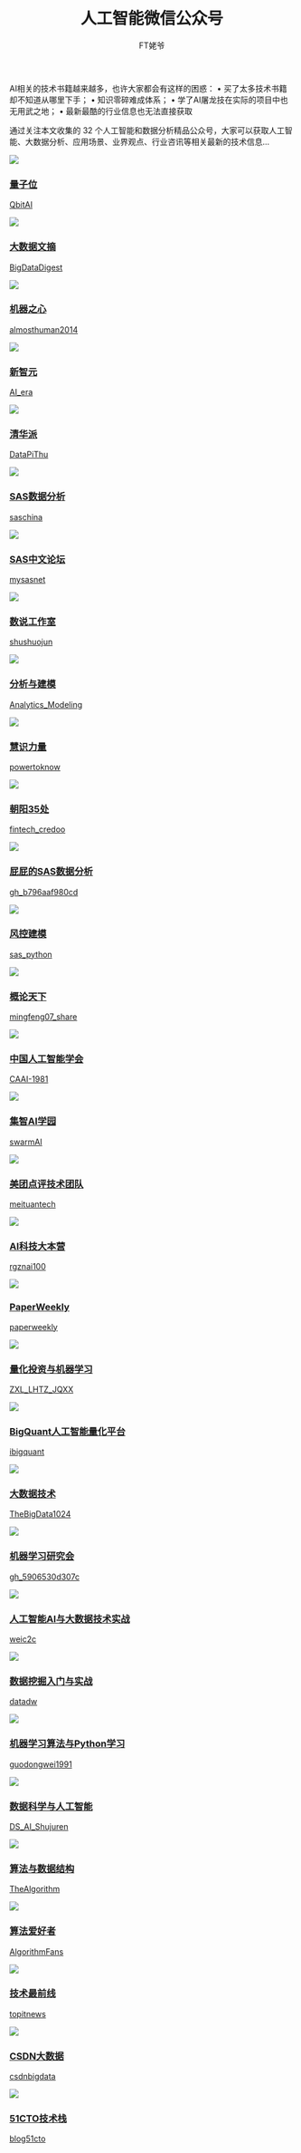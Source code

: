 ﻿---
layout: post
title: 人工智能微信公众号
author: FT姥爷
tags: [人工智能, 微信公众号]
comments: true
excerpt: 
category:
- 资讯
---

AI相关的技术书籍越来越多，也许大家都会有这样的困惑：
• 买了太多技术书籍却不知道从哪里下手；
• 知识零碎难成体系；
• 学了AI屠龙技在实际的项目中也无用武之地；
• 最新最酷的行业信息也无法直接获取

通过关注本文收集的 32 个人工智能和数据分析精品公众号，大家可以获取人工智能、大数据分析、应用场景、业界观点、行业咨讯等相关最新的技术信息...

<!--more-->
<div class="row">
<div class="col-sm-6 col-md-3"><div class="thumbnail"><a href="#" class="thumbnail"> <img src="https://open.weixin.qq.com/qr/code?username=QbitAI"><div class="caption"> <h3>量子位</h3><p>QbitAI</p></div></div></div> 

<div class="col-sm-6 col-md-3"><div class="thumbnail"><a href="#" class="thumbnail"> <img src="https://open.weixin.qq.com/qr/code?username=BigDataDigest"><div class="caption"> <h3>大数据文摘</h3><p>BigDataDigest</p></div></div></div>
 
<div class="col-sm-6 col-md-3"><div class="thumbnail"><a href="#" class="thumbnail"> <img src="https://open.weixin.qq.com/qr/code?username=almosthuman2014"><div class="caption"> <h3>机器之心</h3><p>almosthuman2014</p></div></div></div>
 
<div class="col-sm-6 col-md-3"><div class="thumbnail"><a href="#" class="thumbnail"> <img src="https://open.weixin.qq.com/qr/code?username=AI_era"><div class="caption"> <h3>新智元</h3><p>AI_era</p></div></div></div>

<div class="col-sm-6 col-md-3"><div class="thumbnail"><a href="#" class="thumbnail"> <img src="https://open.weixin.qq.com/qr/code?username=DataPiThu"><div class="caption"> <h3>清华派</h3><p>DataPiThu</p></div></div></div>


<div class="col-sm-6 col-md-3"><div class="thumbnail"><a href="#" class="thumbnail"> <img src="https://open.weixin.qq.com/qr/code?username=saschina"><div class="caption"> <h3>SAS数据分析</h3><p>saschina</p></div></div></div>


<div class="col-sm-6 col-md-3"><div class="thumbnail"><a href="#" class="thumbnail"> <img src="https://open.weixin.qq.com/qr/code?username=mysasnet"><div class="caption"> <h3>SAS中文论坛</h3><p>mysasnet</p></div></div></div>


<div class="col-sm-6 col-md-3"><div class="thumbnail"><a href="#" class="thumbnail"> <img src="https://open.weixin.qq.com/qr/code?username=shushuojun"><div class="caption"> <h3>数说工作室</h3><p>shushuojun</p></div></div></div>

<div class="col-sm-6 col-md-3"><div class="thumbnail"><a href="#" class="thumbnail"> <img src="https://open.weixin.qq.com/qr/code?username=Analytics_Modeling"><div class="caption"> <h3>分析与建模</h3><p>Analytics_Modeling</p></div></div></div>

<div class="col-sm-6 col-md-3"><div class="thumbnail"><a href="#" class="thumbnail"> <img src="https://open.weixin.qq.com/qr/code?username=powertoknow"><div class="caption"> <h3>慧识力量</h3><p>powertoknow</p></div></div></div>

<div class="col-sm-6 col-md-3"><div class="thumbnail"><a href="#" class="thumbnail"> <img src="https://open.weixin.qq.com/qr/code?username=fintech_credoo"><div class="caption"> <h3>朝阳35处</h3><p>fintech_credoo</p></div></div></div>

<div class="col-sm-6 col-md-3"><div class="thumbnail"><a href="#" class="thumbnail"> <img src="https://open.weixin.qq.com/qr/code?username=gh_b796aaf980cd"><div class="caption"> <h3>屁屁的SAS数据分析</h3><p>gh_b796aaf980cd</p></div></div></div>

<div class="col-sm-6 col-md-3"><div class="thumbnail"><a href="#" class="thumbnail"> <img src="https://open.weixin.qq.com/qr/code?username=sas_python"><div class="caption"> <h3>风控建模</h3><p>sas_python</p></div></div></div>

<div class="col-sm-6 col-md-3"><div class="thumbnail"><a href="#" class="thumbnail"> <img src="https://open.weixin.qq.com/qr/code?username=mingfeng07_share"><div class="caption"> <h3>概论天下</h3><p>mingfeng07_share</p></div></div></div>

<div class="col-sm-6 col-md-3"><div class="thumbnail"><a href="#" class="thumbnail"> <img src="https://open.weixin.qq.com/qr/code?username=CAAI-1981"><div class="caption"> <h3>中国人工智能学会</h3><p>CAAI-1981</p></div></div></div>

<div class="col-sm-6 col-md-3"><div class="thumbnail"><a href="#" class="thumbnail"> <img src="https://open.weixin.qq.com/qr/code?username=swarmAI"><div class="caption"> <h3>集智AI学园</h3><p>swarmAI</p></div></div></div>

<div class="col-sm-6 col-md-3"><div class="thumbnail"><a href="#" class="thumbnail"> <img src="https://open.weixin.qq.com/qr/code?username=meituantech"><div class="caption"> <h3>美团点评技术团队</h3><p>meituantech</p></div></div></div>

<div class="col-sm-6 col-md-3"><div class="thumbnail"><a href="#" class="thumbnail"> <img src="https://open.weixin.qq.com/qr/code?username=rgznai100"><div class="caption"> <h3>AI科技大本营 </h3><p>rgznai100</p></div></div></div>

<div class="col-sm-6 col-md-3"><div class="thumbnail"><a href="#" class="thumbnail"> <img src="https://open.weixin.qq.com/qr/code?username=paperweekly"><div class="caption"> <h3>PaperWeekly</h3><p>paperweekly</p></div></div></div>

<div class="col-sm-6 col-md-3"><div class="thumbnail"><a href="#" class="thumbnail"> <img src="https://open.weixin.qq.com/qr/code?username=ZXL_LHTZ_JQXX"><div class="caption"> <h3>量化投资与机器学习</h3><p>ZXL_LHTZ_JQXX</p></div></div></div>

<div class="col-sm-6 col-md-3"><div class="thumbnail"><a href="#" class="thumbnail"> <img src="https://open.weixin.qq.com/qr/code?username=ibigquant"><div class="caption"> <h3>BigQuant人工智能量化平台</h3><p>ibigquant</p></div></div></div>

<div class="col-sm-6 col-md-3"><div class="thumbnail"><a href="#" class="thumbnail"> <img src="https://open.weixin.qq.com/qr/code?username=TheBigData1024"><div class="caption"> <h3>大数据技术</h3><p>TheBigData1024</p></div></div></div>

<div class="col-sm-6 col-md-3"><div class="thumbnail"><a href="#" class="thumbnail"> <img src="https://open.weixin.qq.com/qr/code?username=gh_5906530d307c"><div class="caption"> <h3>机器学习研究会</h3><p>gh_5906530d307c</p></div></div></div>

<div class="col-sm-6 col-md-3"><div class="thumbnail"><a href="#" class="thumbnail"> <img src="https://open.weixin.qq.com/qr/code?username=weic2c"><div class="caption"> <h3>人工智能AI与大数据技术实战</h3><p>weic2c</p></div></div></div>

<div class="col-sm-6 col-md-3"><div class="thumbnail"><a href="#" class="thumbnail"> <img src="https://open.weixin.qq.com/qr/code?username=datadw"><div class="caption"> <h3>数据挖掘入门与实战</h3><p>datadw</p></div></div></div>

<div class="col-sm-6 col-md-3"><div class="thumbnail"><a href="#" class="thumbnail"> <img src="https://open.weixin.qq.com/qr/code?username=guodongwei1991"><div class="caption"> <h3>机器学习算法与Python学习</h3><p>guodongwei1991</p></div></div></div>

<div class="col-sm-6 col-md-3"><div class="thumbnail"><a href="#" class="thumbnail"> <img src="https://open.weixin.qq.com/qr/code?username=DS_AI_Shujuren"><div class="caption"> <h3>数据科学与人工智能</h3><p>DS_AI_Shujuren</p></div></div></div>

<div class="col-sm-6 col-md-3"><div class="thumbnail"><a href="#" class="thumbnail"> <img src="https://open.weixin.qq.com/qr/code?username=TheAlgorithm"><div class="caption"> <h3>算法与数据结构</h3><p>TheAlgorithm</p></div></div></div>

<div class="col-sm-6 col-md-3"><div class="thumbnail"><a href="#" class="thumbnail"> <img src="https://open.weixin.qq.com/qr/code?username=AlgorithmFans"><div class="caption"> <h3>算法爱好者</h3><p>AlgorithmFans</p></div></div></div>


<div class="col-sm-6 col-md-3"><div class="thumbnail"><a href="#" class="thumbnail"><img src="https://open.weixin.qq.com/qr/code?username=topitnews"><div class="caption"> <h3>技术最前线 </h3><p>topitnews</p></div></div></div>

<div class="col-sm-6 col-md-3"><div class="thumbnail"><a href="#" class="thumbnail"><img src="https://open.weixin.qq.com/qr/code?username=csdnbigdata"><div class="caption"> <h3>CSDN大数据</h3><p>csdnbigdata</p></div></div></div>

<div class="col-sm-6 col-md-3"><div class="thumbnail"><a href="#" class="thumbnail"><img src="https://open.weixin.qq.com/qr/code?username=blog51cto"><div class="caption"> <h3>51CTO技术栈</h3><p>blog51cto</p></div></div></div>
</div>